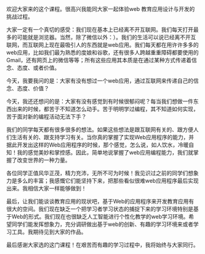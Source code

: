 

欢迎大家来的这个课程。很高兴我能同大家一起体验web 教育应用设计与开发的挑战过程。

大家一定有一个真切的感受：我们现在基本上已经离不开互联网。我们每天打开最多的可能就是浏览器。当然，除了微信以外：）。我们的生活可以说已经离不开互联网，而互联网上现在最吸引人的东西就是web应用。我们每天都在用许许多多的web应用，比如我们最为熟悉的度娘和谷歌，还有很多人跨越重重障碍都要使用的Gmail，还有网页上的微信等等；所有这些应用其本质是在通过某种方式传递着信念、态度、或者价值。

今天，我要我问的是：大家有没有想过一个web应用，通过互联网来传递自己的信念、态度、价值？

今天，我还还想问的是：大家有没有感觉到有时候很郁闷呢？每当我们想做一件东西出来的时候，都苦于不知道怎么动手。苦于明明学过编程，其不知道如何实现，苦于面对新的编程活动无法下手？

我们的同学每天都有很多很多的想法。如果这些想法是跟互联网有关的、跟方便人们生活有关的、跟支持学习有关。当你真的掌握了实现Web应用程序的能力，并据此开发出这样的Web应用程序的时候，那个感觉，怎么说，如人饮水，冷暖自知！我的感觉美妙和掌控感。因此，简单地说掌握了web应用编程能力，我们就掌握了改变世界的一种力量。

各位同学正值风华正茂，精力充沛，无所不可为时候！我见识过之前的同学们想象力是多么的丰富；我感慨它们能坚持下来，把那些看似很难web应用程序最后实现出来。我相信大家一样能够做到！

最后，让我们能谈谈教育应用的现状吧，基于Web的应用程序来开发教育应用有很大的空间。我们现在缺乏一个把学习者学习状态的捕捉下来的学习环境特别是基于Web的形式。我们现在也很缺乏人工智能进行个性化教学的web学习环境。希望同学们能发挥想象力，充分调研做出基于web的创新、有趣的学习环境来或者学习工具。我期待见到大家的作品。

最后感谢大家选的这门课程！在艰苦而有趣的学习过程中，我将始终与大家同行。

